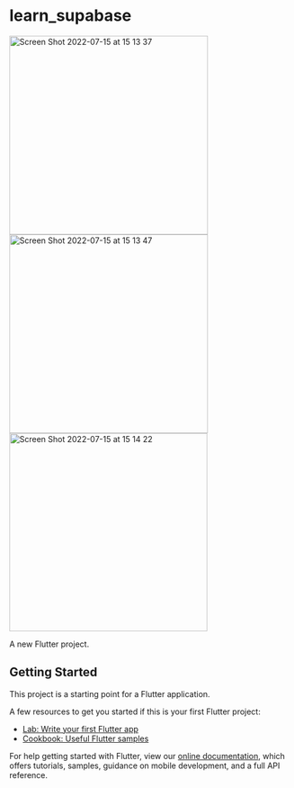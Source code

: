 # learn_supabase

<img width="353" alt="Screen Shot 2022-07-15 at 15 13 37" src="https://user-images.githubusercontent.com/43464944/179182360-4f9c98ed-3718-4f79-873e-a61c26f5209c.png"> <img width="353" alt="Screen Shot 2022-07-15 at 15 13 47" src="https://user-images.githubusercontent.com/43464944/179182381-f6774734-7626-44dc-b64f-961f05398b9b.png"> <img width="352" alt="Screen Shot 2022-07-15 at 15 14 22" src="https://user-images.githubusercontent.com/43464944/179182388-160adc28-5cd2-4c7e-9f78-4db4cefd1fd5.png">



A new Flutter project.

## Getting Started

This project is a starting point for a Flutter application.

A few resources to get you started if this is your first Flutter project:

- [Lab: Write your first Flutter app](https://flutter.dev/docs/get-started/codelab)
- [Cookbook: Useful Flutter samples](https://flutter.dev/docs/cookbook)

For help getting started with Flutter, view our
[online documentation](https://flutter.dev/docs), which offers tutorials,
samples, guidance on mobile development, and a full API reference.
